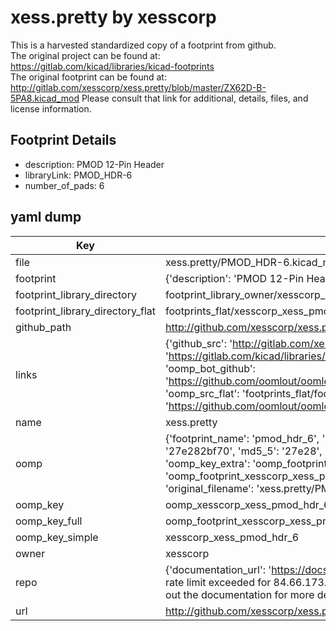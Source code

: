 # xess.pretty by xesscorp  
This is a harvested standardized copy of a footprint from github.  
The original project can be found at:  
https://gitlab.com/kicad/libraries/kicad-footprints  
The original footprint can be found at:
http://gitlab.com/xesscorp/xess.pretty/blob/master/ZX62D-B-5PA8.kicad_mod
Please consult that link for additional, details, files, and license information.  
## Footprint Details
* description: PMOD 12-Pin Header  
* libraryLink: PMOD_HDR-6  
* number_of_pads: 6  
## yaml dump  
| Key | Value |  
| --- | --- |  
| file | xess.pretty/PMOD_HDR-6.kicad_mod |  
| footprint | {'description': 'PMOD 12-Pin Header', 'libraryLink': 'PMOD_HDR-6', 'number_of_pads': 6} |  
| footprint_library_directory | footprint_library_owner/xesscorp_xess.pretty |  
| footprint_library_directory_flat | footprints_flat/xesscorp_xess_pmod_hdr_6/working |  
| github_path | http://github.com/xesscorp/xess.pretty/blob/master/PMOD_HDR-6.kicad_mod |  
| links | {'github_src': 'http://gitlab.com/xesscorp/xess.pretty/blob/master/ZX62D-B-5PA8.kicad_mod', 'github_src_repo': 'https://gitlab.com/kicad/libraries/kicad-footprints', 'oomp_bot': 'footprints/xesscorp_xess_pmod_hdr_6/working', 'oomp_bot_github': 'https://github.com/oomlout/oomlout_oomp_footprint_bot/tree/main/footprints/xesscorp_xess_pmod_hdr_6/working', 'oomp_src_flat': 'footprints_flat/footprints_flat/xesscorp_xess_pmod_hdr_6/working', 'oomp_src_flat_github': 'https://github.com/oomlout/oomlout_oomp_footprint_src/tree/main/footprints_flat/xesscorp_xess_pmod_hdr_6/working'} |  
| name | xess.pretty |  
| oomp | {'footprint_name': 'pmod_hdr_6', 'library_name': 'xess', 'md5': '27e282bf70566acfcf113a1d105c0f93', 'md5_10': '27e282bf70', 'md5_5': '27e28', 'md5_6': '27e282', 'oomp_key': 'oomp_xesscorp_xess_pmod_hdr_6', 'oomp_key_extra': 'oomp_footprint_xesscorp_xess_pmod_hdr_6', 'oomp_key_full': 'oomp_footprint_xesscorp_xess_pmod_hdr_6_27e282', 'oomp_key_simple': 'xesscorp_xess_pmod_hdr_6', 'original_filename': 'xess.pretty/PMOD_HDR-6.kicad_mod', 'owner_name': 'xesscorp'} |  
| oomp_key | oomp_xesscorp_xess_pmod_hdr_6 |  
| oomp_key_full | oomp_footprint_xesscorp_xess_pmod_hdr_6 |  
| oomp_key_simple | xesscorp_xess_pmod_hdr_6 |  
| owner | xesscorp |  
| repo | {'documentation_url': 'https://docs.github.com/rest/overview/resources-in-the-rest-api#rate-limiting', 'message': "API rate limit exceeded for 84.66.173.59. (But here's the good news: Authenticated requests get a higher rate limit. Check out the documentation for more details.)"} |  
| url | http://github.com/xesscorp/xess.pretty |  

